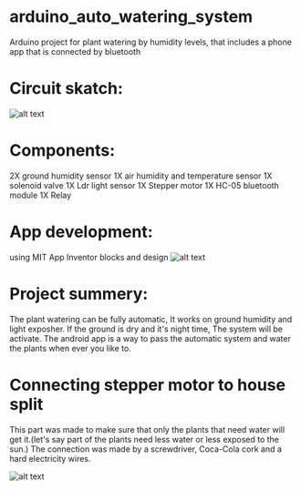 # arduino_auto_watering_system
Arduino project for plant watering by humidity levels, that includes a phone app that is connected by bluetooth
# Circuit skatch:
![alt text](<https://www.linkpicture.com/q/צילום-מסך-2021-02-01-ב-12.24.39.png>)

# Components:
2X ground humidity sensor
1X air humidity and temperature sensor
1X solenoid valve
1X Ldr light sensor
1X Stepper motor
1X HC-05 bluetooth module
1X Relay

# App development:
using MIT App Inventor blocks and design
![alt text](<https://i.postimg.cc/nL97zZh1/2021-02-01-12-35-50.png>)
# Project summery:
The plant watering can be fully automatic, It works on ground humidity and light exposher.
If the ground is dry and it's night time, The system will be activate.
The android app is a way to pass the automatic system and water the plants when ever you like to.

# Connecting stepper motor to house split
This part was made to make sure that only the plants that need water will get it.(let's say part of the plants need less water or less exposed to the sun.)
The connection was made by a screwdriver, Coca-Cola cork and a hard electricity wires.

![alt text](<https://i.postimg.cc/qBwtpgGT/Whats-App-Image-2021-01-03-at-15-30-02.jpg>)
